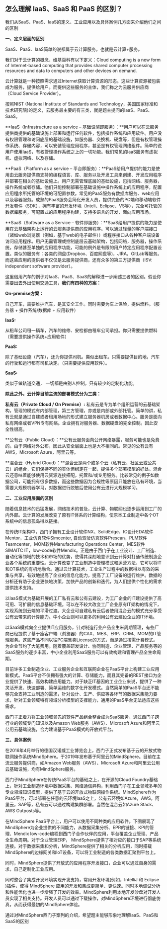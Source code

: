 ## 怎么理解 IaaS、SaaS 和 PaaS 的区别？

我们从SaaS、PaaS、IaaS的定义、工业应用以及具体案例几方面来介绍他们之间的区别

**一、定义层面的区别**

SaaS、PaaS、IaaS简单的说都属于云计算服务，也就是云计算+服务。

  我们对于云计算的概念，维基百科有以下定义：Cloud computing is a new form of Internet-based computing that provides shared computer processing resources and data to computers and other devices on demand.

  云计算就是一种按照需求通过Internet获取计算资源的形态。这些计算资源被包装成为服务，提供给用户。而提供这些服务的主体，我们称之为云服务供应商（Cloud Service Provider）。

  按照NIST (National Institute of Standards and Technology，美国国家标准和技术研究院)的定义，云服务最主要的有三类，就是题主提问的IaaS、PaaS、SaaS。

**IaaS（Infrastructure as a service – 基础设施即服务）：**用户可以在云服务提供商提供的基础设施上部署和运行任何软件，包括操作系统和应用软件。用户没有权限管理和访问底层的基础设施，如服务器、交换机、硬盘等，但是有权管理操作系统、存储内容，可以安装管理应用程序，甚至是有权管理网络组件。简单的说用户使用IaaS，有权管理操作系统之上的一切功能。我们常见的IaaS服务有虚拟机、虚拟网络、以及存储。

**PaaS（Platform as a service – 平台即服务）：**PaaS给用户提供的能力是使用由云服务提供商支持的编程语言、库、服务以及开发工具来创建、开发应用程序并部署在相关的基础设施上。用户无需管理底层的基础设施，包括网络、服务器，操作系统或者存储。他们只能控制部署在基础设施中操作系统上的应用程序，配置应用程序所托管的环境的可配置参数。常见的PaaS服务有数据库服务、web应用以及容器服务。成熟的PaaS服务会简化开发人员，提供完备的PC端和移动端软件开发套件（SDK），拥有丰富的开发环境（Inteli、Eclipse、VS等），完全可托管的数据库服务，可配置式的应用程序构建，支持多语言的开发，面向应用市场。

**SaaS（Software as a Service – 软件即服务）：**SaaS给用户提供的能力是使用在云基础架构上运行的云服务提供商的应用程序。可以通过轻量的客户端接口（诸如web浏览器（例如，基于web的电子邮件））或程序接口从各种客户端设备访问应用程序。用户无需管理或控制底层云基础架构，包括网络，服务器，操作系统，存储甚至单独的应用程序功能，可能的例外是有限的用户特定应用程序配置设置。类似的服务有：各类的网盘(Dropbox、百度网盘等)，JIRA，GitLab等服务。而这些应用的提供者不仅仅是云服务提供商，还有众多的第三方提供商（ISV: independent software provider）。

  这里借用汽车的例子对IaaS、PaaS、SaaS的解释进一步阐述三者的区别。假设你需要出去外出使用交通工具，**我们有四种的方案：**

**On-premise方案：**

自己开车，需要维护汽车，是其安全工作。同时需要为车上保险，提供燃料。（服务器 + 操作系统/数据库 + 应用软件）

**IaaS:**

从租车公司租一辆车，汽车的维修、安检都由租车公司承担。你只需要提供燃料（需要提供操作系统+应用软件）

**PaaS:**

除了基础设施（汽车），还为你提供司机。类似出租车。只需要提供目的地，汽车的行驶和运行都有司机决定。（只需要提供应用软件）。

**SaaS:**

类似于做轨道交通， 一切都是由别人控制。只有较少的定制化功能。

**除此之外，云计算目前主流的部署模式分为三类：**

**私有云（Private Cloud / On Premise）:** 私有云是专为单个组织运营的云基础架构，管理的模式有内部管理，第三方管理，亦或是内部或外部托管。简单的讲，私有云就是通过自建或者租用场地的形式建立服务器机房或者数据中心。服务是面向私有网络或者VPN专有网络。企业拥有对服务器、数据硬盘的完全控制。因此安全性很高。

**公有云（Public Cloud）：**公有云服务面向公开网络暴露，服务可能也是免费的。由于网络对外公布，因此从安全层面上也是大不相同的。常见的公有云有AWS，Microsoft Azure，阿里云等。

**混合云（Hybrid Cloud）：**混合云是两个或多个云（私有云，社区云或公共云）的组合，它们保持不同的实体但绑定在一起，提供多个部署模型的好处。混合云还意味着能够使用云资源连接搭配，托管和/或专用服务。比较常见的例子如数据公司，可能拥有很多数据，而这些数据因为合规性等原因只能放在私有环境，当需要大规模机器学习，对数据进行脱敏后使用公有云进行大规模学习。

**二、工业应用层面的区别**

  随着信息技术的迅猛发展，网络技术的普及，云计算、物联网也逐步运用到工厂的内外部。云计算的发展改变了原有IT体系的计算结构，使原本工业制造中各个OT系统中的信息孤岛得以链接。

  在传统IT架构中，西门子拥有工业设计软件NX、SolidEdge、IC设计EDA软件Mentor，工业仿真软件Simcenter, 自动驾驶仿真软件Prescan，PLM软件Teamcenter，MOM软件Manufacturing Operations Center，MES软件SIMAITC IT，low-code软件Mendix。正是由于西门子在工业设计、工厂制造、自动化等领域的技术和市场的优势，使得其深刻地意识到云计算对打通传统制造企业各个系统的重要性。云计算改变了工业制造中管理模式和运营方法，它可以将IT和OT系统的有机地融合。通过云计算技术，工业生产过程中的数据得以有效的采集与共享，有效地提高了企业的信息化能力，提高了工厂设备的运行维护。数据的分析还有助于企业更快地决策，加快产品的创新和迭代，为人们提供个性化的需求提供技术支持。

  以IaaS模式为基础开展的工厂私有云和公有云建设，为工厂企业的IT建设提供了高可用、可扩展的信息基础环境。可以在不较大改变工厂企业原有IT架构的情况下，实现系统到云端的平滑过渡。大企业可自建私有云后者使用混合云的模式充分享受公有云带来的计算能力。中小企业则可以更多的利用公有云建设企业的IT环境。

  以SaaS模式向企业提供IT应用服务，针对制造行业产品全生米周期管理，有些厂商已经提供了基于瘦客户端（浏览器）的CAX、MES、ERP、CRM、MOM的IT管理服务。这些产品不同以往PC端售卖License的方式，而是通过按需计费模式。为企业节约了大笔费用。随着覆盖研发设计、协同制造、企业管理、产品服务等的SaaS服务的逐步丰富，中小企业利用SaaS服务可以有效构建和管理产品全生命周期。

  目前许多工业制造企业、工业服务企业和互联网企业在PaaS平台上构建工业应用新模式。PaaS平台不仅拥有强大的计算、存储能力，而且其完备的REST接口为企业提供了快速、高效构建应用能力。对于缺乏IT基因的工业企业来说，提供了一种灵活开发、快速部署、简单运维的数字化开发模式。当然简单的PaaS平台还不能够完全支持工业制造的需求，针对设计、生产、供应等各环节的数据采集能力要求，针对工业领域特有领域分析模型的支撑能力，通用的PaaS平台无法适应这些需求。

  西门子正着力将工业领域领先的软件产品组合整合成为SaaS服务，通过西门子跨行业的领域专门知识以及Amazon Web服务（AWS）、Microsoft Azure和阿里云公用云基础设施，合力建设基于PaaS模式的开放式平台。

**三、具体案例**

  在2016年4月举行的德国汉诺威工业博览会上，西门子正式发布基于云的开放式物联网操作系统MindSphere。于2019年发布基于阿里云的MindSphere。目前在主流云服务提供商，如Amazon Web服务（AWS）、Microsoft Azure和阿里云公用云基础设施，均有MindSphere服务。

  西门子MindSphere在传统PaaS平台的基础之上，在开源的Cloud Foundry基础上，针对工业制造环境中数据采集、网络通信异构，利用西门子在工业领域多年的专业领域知识模型，提供了基于云的开放式物联网操作系统。MindSphere作为PaaS平台，可以部署在任意的云环境IaaS之上，公有云环境如Azure，AWS，阿里云，SAP等，私有云可以通过构建集群部署。当然在混合云如Azure Stack、AWS Outposts等。

  在MindSphere PaaS平台上，用户可以使用不同种类的应用软件。下图展现了MindSphere为企业提供的不同能力，从数据采集分析、EPR的链接、KPI的管理、Mendix low-code编程到西门子合作伙伴的应用，平台覆盖企业管理、产品全生命周期。对于企业管理ERP， MindSphere提供了相对应的接口于SAP等系统连接。对于数据采集和分析，MindSphere提供了相关的分析应用，同时搭载MindSphere的边缘网关和IoT设备，可以将工业制造的各类数据汇聚到平台上。



  同时，MindSphere提供了开放式的应用程序开发接口，企业可以通过自身的需求，自己定制化工业应用。



  同时整合了集成开发环境实现开发支持，常用开发环境(例如，IntelliJ 和 Eclipse )插件，使得 MindSphere 应用的开发和集成更简单、更快速。同时本地调试分析和性能优化也进一步增强了开发的效率。MindSphere利用本地开发沙盘对开发人员实现了相关支持。开发人员可以通过下载操作，对MindSphere环境进行彻底仿真，从而获得最初的MindSphere体验。



  通过对MindSphere西门子案列的介绍，希望题主能够形象地理解IaaS、PaaS和SaaS的区别